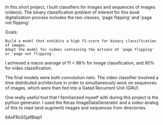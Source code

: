 In this short project, I built classifiers for images and sequences of images (videos). The binary classification problem of interest for this book digitalization process includes the two classes, 'page flipping' and 'page not flipping'.

Goals:

    Build a model that exhibits a high f1-score for binary classification of images.
    Adapt the model for videos containing the actions of 'page flipping' or 'page not flipping'.

I achieved a macro average of f1 = 98% for image classification, and 90% for video classification.

The final models were both convolution nets. The video classifier involved a time distributed architecture in order to simultaneously work on sequences of images, which were then fed into a Gated Recurrent Unit (GRU).

One really useful tool that I familiarized myself with during this project is the python generator. I used the Keras ImageDataGenerator and a video-analog of this to read (and augment) images and sequences from directories.


6AxFRoS5jafBIap1
